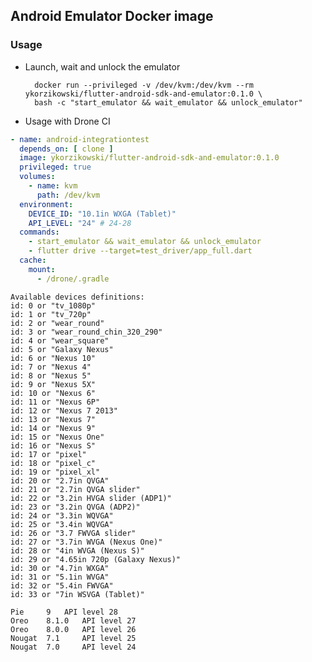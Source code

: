 ## Android Emulator Docker image

### Usage

* Launch, wait and unlock the emulator

        docker run --privileged -v /dev/kvm:/dev/kvm --rm ykorzikowski/flutter-android-sdk-and-emulator:0.1.0 \
        bash -c "start_emulator && wait_emulator && unlock_emulator"

* Usage with Drone CI

```yml
- name: android-integrationtest
  depends_on: [ clone ]
  image: ykorzikowski/flutter-android-sdk-and-emulator:0.1.0
  privileged: true
  volumes:
    - name: kvm
      path: /dev/kvm
  environment:
    DEVICE_ID: "10.1in WXGA (Tablet)"
    API_LEVEL: "24" # 24-28
  commands:
    - start_emulator && wait_emulator && unlock_emulator
    - flutter drive --target=test_driver/app_full.dart
  cache:
    mount:
      - /drone/.gradle
```

```
Available devices definitions:
id: 0 or "tv_1080p"
id: 1 or "tv_720p"
id: 2 or "wear_round"
id: 3 or "wear_round_chin_320_290"
id: 4 or "wear_square"
id: 5 or "Galaxy Nexus"
id: 6 or "Nexus 10"
id: 7 or "Nexus 4"
id: 8 or "Nexus 5"
id: 9 or "Nexus 5X"
id: 10 or "Nexus 6"
id: 11 or "Nexus 6P"
id: 12 or "Nexus 7 2013"
id: 13 or "Nexus 7"
id: 14 or "Nexus 9"
id: 15 or "Nexus One"
id: 16 or "Nexus S"
id: 17 or "pixel"
id: 18 or "pixel_c"
id: 19 or "pixel_xl"
id: 20 or "2.7in QVGA"
id: 21 or "2.7in QVGA slider"
id: 22 or "3.2in HVGA slider (ADP1)"
id: 23 or "3.2in QVGA (ADP2)"
id: 24 or "3.3in WQVGA"
id: 25 or "3.4in WQVGA"
id: 26 or "3.7 FWVGA slider"
id: 27 or "3.7in WVGA (Nexus One)"
id: 28 or "4in WVGA (Nexus S)"
id: 29 or "4.65in 720p (Galaxy Nexus)"
id: 30 or "4.7in WXGA"
id: 31 or "5.1in WVGA"
id: 32 or "5.4in FWVGA"
id: 33 or "7in WSVGA (Tablet)"
```

```
Pie 	9 	API level 28
Oreo 	8.1.0 	API level 27
Oreo 	8.0.0 	API level 26
Nougat 	7.1 	API level 25
Nougat 	7.0 	API level 24
```
